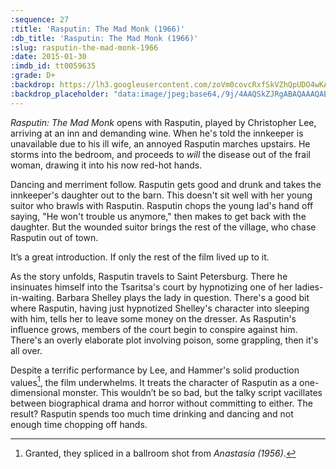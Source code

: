 ```yaml
---
:sequence: 27
:title: 'Rasputin: The Mad Monk (1966)'
:db_title: 'Rasputin: The Mad Monk (1966)'
:slug: rasputin-the-mad-monk-1966
:date: 2015-01-30
:imdb_id: tt0059635
:grade: D+
:backdrop: https://lh3.googleusercontent.com/zoVm0covcRxfSkVZhQpUDO4wKAsTOasJ5UQAAiRtj9powFT65Ex39oXrdOah3otQmyL4AAqG0QCS=w1000-l75-rj
:backdrop_placeholder: "data:image/jpeg;base64,/9j/4AAQSkZJRgABAQAAAQABAAD/2wCEACgcHiMeGSgjISMtKygwPGRBPDc3PHtYXUlkkYCZlo+AjIqgtObDoKrarYqMyP/L2u71////m8H////6/+b9//gBKy0tMCkwajU1auyZgJns7Ozs7Ozs7Ozs7Ozs7Ozs7Ozs7Ozs7Ozs7Ozs7Ozs7Ozs7Ozs7Ozs7Ozs7Ozs7Ozs7P/AABEIAAsAFAMBIgACEQEDEQH/xAAXAAADAQAAAAAAAAAAAAAAAAAABAUD/8QAIhAAAgEDAwUBAAAAAAAAAAAAAQIRAAMhBDFREhRBQpET/8QAFAEBAAAAAAAAAAAAAAAAAAAAAP/EABQRAQAAAAAAAAAAAAAAAAAAAAD/2gAMAwEAAhEDEQA/AJVpSW9YGYJ3in7jae5rVZD02yp6gB8pRsPiKybnnegr9uBj9HEeBFFLaRmezLEkzvRQf//Z"
---
```

_Rasputin: The Mad Monk_ opens with Rasputin, played by Christopher Lee, arriving at an inn and demanding wine. When he's told the innkeeper is unavailable due to his ill wife, an annoyed Rasputin marches upstairs. He storms into the bedroom, and proceeds to _will_ the disease out of the frail woman, drawing it into his now red-hot hands.

Dancing and merriment follow. Rasputin gets good and drunk and takes the innkeeper's daughter out to the barn. This doesn't sit well with her young suitor who brawls with Rasputin. Rasputin chops the young lad's hand off saying, "He won't trouble us anymore," then makes to get back with the daughter. But the wounded suitor brings the rest of the village, who chase Rasputin out of town.

It’s a great introduction. If only the rest of the film lived up to it.

As the story unfolds, Rasputin travels to Saint Petersburg. There he insinuates himself into the Tsaritsa's court by hypnotizing one of her ladies-in-waiting. Barbara Shelley plays the lady in question. There's a good bit where Rasputin, having just hypnotized Shelley's character into sleeping with him, tells her to leave some money on the dresser. As Rasputin's influence grows, members of the court begin to conspire against him. There's an overly elaborate plot involving poison, some grappling, then it's all over.

Despite a terrific performance by Lee, and Hammer's solid production values[^1], the film underwhelms. It treats the character of Rasputin as a one-dimensional monster. This wouldn’t be so bad, but the talky script vacillates between biographical drama and horror without committing to either.  The result? Rasputin spends too much time drinking and dancing and not enough time chopping off hands.

[^1]: Granted, they spliced in a ballroom shot from _Anastasia (1956)_.